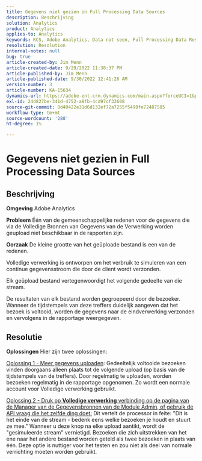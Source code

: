 ```yaml
---
title: Gegevens niet gezien in Full Processing Data Sources
description: Beschrijving
solution: Analytics
product: Analytics
applies-to: Analytics
keywords: KCS, Adobe Analytics, Data not seen, Full Processing Data Resources, best practices
resolution: Resolution
internal-notes: null
bug: true
article-created-by: Jim Menn
article-created-date: 9/29/2022 11:38:37 PM
article-published-by: Jim Menn
article-published-date: 9/30/2022 12:41:26 AM
version-number: 3
article-number: KA-15634
dynamics-url: https://adobe-ent.crm.dynamics.com/main.aspx?forceUCI=1&pagetype=entityrecord&etn=knowledgearticle&id=16d995d4-4f40-ed11-9db1-0022480866ad
exl-id: 24d827be-341d-4752-a8fb-4cd97cf33608
source-git-commit: 8d40422e31d6d132ef72a7255f5490fe72487505
workflow-type: tm+mt
source-wordcount: '288'
ht-degree: 1%

---
```


# Gegevens niet gezien in Full Processing Data Sources

## Beschrijving


<b>Omgeving</b>
Adobe Analytics

<b>Probleem</b>
Één van de gemeenschappelijke redenen voor de gegevens die via de Volledige Bronnen van Gegevens van de Verwerking worden geupload niet beschikbaar in de rapporten zijn.

<b>Oorzaak</b>
De kleine grootte van het geüploade bestand is een van de redenen.

Volledige verwerking is ontworpen om het verbruik te simuleren van een continue gegevensstroom die door de client wordt verzonden.

Elk geüpload bestand vertegenwoordigt het volgende gedeelte van die stream.

De resultaten van elk bestand worden gegroepeerd door de bezoeker. Wanneer de tijdstempels van deze treffers duidelijk aangeven dat het bezoek is voltooid, worden de gegevens naar de eindverwerking verzonden en vervolgens in de rapportage weergegeven.


## Resolutie


<b>Oplossingen</b>
Hier zijn twee oplossingen:

<u>Oplossing 1 - Meer gegevens uploaden</u>: Gedeeltelijk voltooide bezoeken vinden doorgaans alleen plaats tot de volgende upload (op basis van de tijdstempels van de treffers). Door regelmatig te uploaden, worden bezoeken regelmatig in de rapportage opgenomen.
Zo wordt een normale account voor Volledige verwerking gebruikt.

<u>Oplossing 2 - Druk op <b>Volledige verwerking</b> verbinding op de pagina van de Manager van de Gegevensbronnen van de Module Admin, of gebruik de API vraag die het zelfde ding doet:</u>
Dit vertelt de processor in feite: &quot;Dit is het einde van de stream - bedenk eens welke bezoeken je houdt en stuurt ze mee.&quot;
Wanneer u deze knop na elke upload aantikt, wordt de &quot;gesimuleerde stream&quot; vernietigd.
Bezoeken die zich uitstrekken van het ene naar het andere bestand worden geteld als twee bezoeken in plaats van één.
Deze optie is nuttiger voor het testen en zou niet als deel van normale verrichting moeten worden gebruikt.
